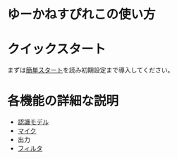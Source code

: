 # ゆーかねすぴれこの使い方

# クイックスタート
まずは[簡単スタート](KANTAN.md)を読み初期設定まで導入してください。

# 各機能の詳細な説明
- [認識モデル](recognition-model.md)
- [マイク](mic.md)
- 出力
- [フィルタ](filter.md)

